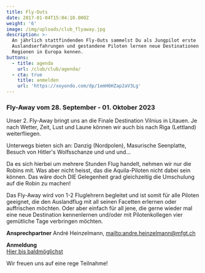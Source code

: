 ```yaml
---
title: Fly-Outs
date: 2017-01-04T15:04:10.000Z
weight: '6'
image: /img/uploads/club_flyaway.jpg
description: >-
  An jährlich stattfindenden Fly-Outs sammelst Du als Jungpilot erste
  Auslandserfahrungen und gestandene Piloten lernen neue Destinationen und
  Regionen in Europa kennen.
buttons:
  - title: agenda
    url: /club/club/agenda/
  - cta: true
    title: anmelden
    url: 'https://xoyondo.com/dp/1emH6HZap2aV3Lg'
---
```

### Fly-Away vom 28. September - 01. Oktober 2023

Unser 2. Fly-Away bringt uns an die Finale Destination Vilnius in Litauen. Je nach Wetter, Zeit, Lust und Laune können wir auch bis nach Riga (Lettland) weiterfliegen.

Unterwegs bieten sich an: Danzig (Nordpolen), Masurische Seenplatte, Besuch von Hitler's Wolfsschanze und und und...

Da es sich hierbei um mehrere Stunden Flug handelt, nehmen wir nur die Robins mit. Was aber nicht heisst, das die Aquila-Piloten nicht dabei sein können.
Das wäre doch DIE Gelegenheit grad gleichzeitig die Umschulung auf die Robin zu machen!

Das Fly-Away wird von 1-2 Fluglehrern begleitet und ist somit für alle Piloten geeignet, die den Auslandflug mit all seinen Facetten erlernen oder auffrischen möchten. Oder aber einfach für all jene, die gerne wieder mal eine neue Destination kennenlernen und/oder mit Pilotenkollegen vier gemütliche Tage verbringen möchten.

**Ansprechpartner**
André Heinzelmann, <mailto:andre.heinzelmann@mfgt.ch>

**Anmeldung**\
[Hier bis  baldmöglichst](https://xoyondo.com/dp/1emH6HZap2aV3Lg)

Wir freuen uns auf eine rege Teilnahme!
